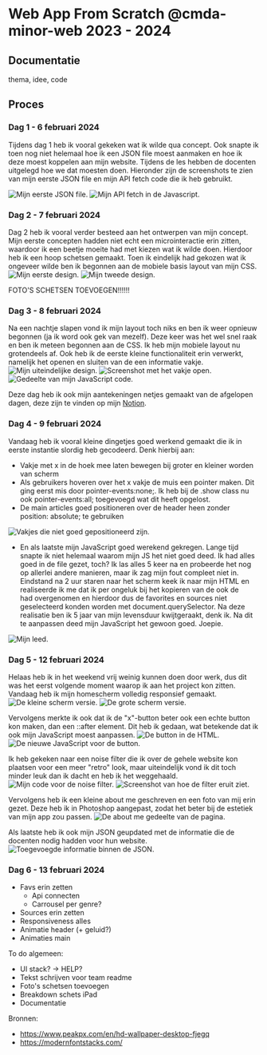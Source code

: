 # Web App From Scratch @cmda-minor-web 2023 - 2024

## Documentatie
thema, idee, code


## Proces
### Dag 1 - 6 februari 2024
Tijdens dag 1 heb ik vooral gekeken wat ik wilde qua concept. Ook snapte ik toen nog niet helemaal hoe ik een JSON file moest aanmaken en hoe ik deze moest koppelen aan mijn website. Tijdens de les hebben de docenten uitgelegd hoe we dat moesten doen. Hieronder zijn de screenshots te zien van mijn eerste JSON file en mijn API fetch code die ik heb gebruikt.

<img src="./readme-images/JSON-voorbeeld.png" alt="Mijn eerste JSON file.">
<img src="./readme-images/JSON-java.png" alt="Mijn API fetch in de Javascript.">

### Dag 2 - 7 februari 2024
Dag 2 heb ik vooral verder besteed aan het ontwerpen van mijn concept. Mijn eerste concepten hadden niet echt een microinteractie erin zitten, waardoor ik een beetje moeite had met kiezen wat ik wilde doen. Hierdoor heb ik een hoop schetsen gemaakt. Toen ik eindelijk had gekozen wat ik ongeveer wilde ben ik begonnen aan de mobiele basis layout van mijn CSS. 
<img src="./readme-images/design1.png" alt="Mijn eerste design.">
<img src="./readme-images/design2.png" alt="Mijn tweede design.">

FOTO'S SCHETSEN TOEVOEGEN!!!!!!


### Dag 3 - 8 februari 2024
Na een nachtje slapen vond ik mijn layout toch niks en ben ik weer opnieuw begonnen (ja ik word ook gek van mezelf). Deze keer was het wel snel raak en ben ik meteen begonnen aan de CSS. Ik heb mijn mobiele layout nu grotendeels af. Ook heb ik de eerste kleine functionaliteit erin verwerkt, namelijk het openen en sluiten van de een informatie vakje. 
<img src="./readme-images/design3.png" alt="Mijn uiteindelijke design.">
<img src="./readme-images/design3vak.png" alt="Screenshot met het vakje open.">
<img src="./readme-images/javawerkend.png" alt="Gedeelte van mijn JavaScript code.">

Deze dag heb ik ook mijn aantekeningen netjes gemaakt van de afgelopen dagen, deze zijn te vinden op mijn [Notion](https://obvious-seal-dd9.notion.site/Minor-Web-Development-6e526033f6244a08af249c72653b22b8?pvs=4).

### Dag 4 - 9 februari 2024
Vandaag heb ik vooral kleine dingetjes goed werkend gemaakt die ik in eerste instantie slordig heb gecodeerd. Denk hierbij aan:
- Vakje met x in de hoek mee laten bewegen bij groter en kleiner worden van scherm
- Als gebruikers hoveren over het x vakje de muis een pointer maken. Dit ging eerst mis door pointer-events:none;. Ik heb bij de .show class nu ook pointer-events:all; toegevoegd wat dit heeft opgelost.
- De main articles goed positioneren over de header heen zonder position: absolute; te gebruiken
<img src="./readme-images/probleempje1.png" alt="Vakjes die niet goed gepositioneerd zijn.">

- En als laatste mijn JavaScript goed werekend gekregen. Lange tijd snapte ik niet helemaal waarom mijn JS het niet goed deed. Ik had alles goed in de file gezet, toch? Ik las alles 5 keer na en probeerde het nog op allerlei andere manieren, maar ik zag mijn fout compleet niet in. Eindstand na 2 uur staren naar het scherm keek ik naar mijn HTML en realiseerde ik me dat ik per ongeluk bij het kopieren van de <articles> ook de <main> had overgenomen en hierdoor dus de favorites en sources niet geselecteerd konden worden met document.querySelector. Na deze realisatie ben ik 5 jaar van mijn levensduur kwijtgeraakt, denk ik. Na dit te aanpassen deed mijn JavaScript het gewoon goed. Joepie. 
<img src="./readme-images/theculprit.png" alt="Mijn leed.">

### Dag 5 - 12 februari 2024
Helaas heb ik in het weekend vrij weinig kunnen doen door werk, dus dit was het eerst volgende moment waarop ik aan het project kon zitten. Vandaag heb ik mijn homescherm volledig responsief gemaakt. 
<img src="./readme-images/smallscreen.png" alt="De kleine scherm versie.">
<img src="./readme-images/bigscreen.png" alt="De grote scherm versie.">

Vervolgens merkte ik ook dat ik de "x"-button beter ook een echte button kon maken, dan een ::after element. Dit heb ik gedaan, wat betekende dat ik ook mijn JavaScript moest aanpassen.
<img src="./readme-images/htmlbutton.png" alt="De button in de HTML.">
<img src="./readme-images/javascriptbutton.png" alt="De nieuwe JavaScript voor de button.">

Ik heb gekeken naar een noise filter die ik over de gehele website kon plaatsen voor een meer "retro" look, maar uiteindelijk vond ik dit toch minder leuk dan ik dacht en heb ik het weggehaald. 
<img src="./readme-images/filtercode.png" alt="Mijn code voor de noise filter.">
<img src="./readme-images/filtereffect.png" alt="Screenshot van hoe de filter eruit ziet.">

Vervolgens heb ik een kleine about me geschreven en een foto van mij erin gezet. Deze heb ik in Photoshop aangepast, zodat het beter bij de estetiek van mijn app zou passen. 
<img src="./readme-images/aboutmetext.png" alt="De about me gedeelte van de pagina.">

Als laatste heb ik ook mijn JSON geupdated met de informatie die de docenten nodig hadden voor hun website. 
<img src="./readme-images/JSON-update1.png" alt="Toegevoegde informatie binnen de JSON.">

### Dag 6 - 13 februari 2024
- Favs erin zetten
    - Api connecten
    - Carrousel per genre?
- Sources erin zetten
- Responsiveness alles
- Animatie header (+ geluid?)
- Animaties main

To do algemeen:
- UI stack? -> HELP?
- Tekst schrijven voor team readme
- Foto's schetsen toevoegen
- Breakdown schets iPad
- Documentatie


Bronnen:
- https://www.peakpx.com/en/hd-wallpaper-desktop-fjegq
- https://modernfontstacks.com/